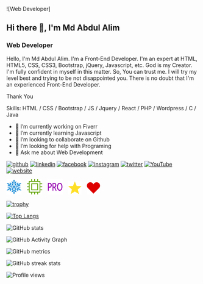 ![Web Developer]

## Hi there 👋, I'm Md Abdul Alim
### Web Developer

Hello,
         I'm Md Abdul Alim. I'm a Front-End Developer. I'm an expert at HTML, HTML5, CSS, CSS3, Bootstrap, jQuery, Javascript, etc. God is my Creator. I'm fully confident in myself in this matter. So, You can trust me. I will try my level best and trying to be not disappointed you. There is no doubt that I'm an experienced Front-End Developer. 

Thank You

Skills: HTML / CSS / Bootstrap / JS / Jquery / React / PHP / Wordpress / C / Java

- 🔭 I’m currently working on Fiverr 
- 🌱 I’m currently learning Javascript 
- 👯 I’m looking to collaborate on Github 
- 🤔 I’m looking for help with Programing 
- 💬 Ask me about Web Development 


[<img src='https://cdn.jsdelivr.net/npm/simple-icons@3.0.1/icons/github.svg' alt='github' height='40'>](https://github.com/durontoalim711)  [<img src='https://cdn.jsdelivr.net/npm/simple-icons@3.0.1/icons/linkedin.svg' alt='linkedin' height='40'>](https://www.linkedin.com/in/durontoalim/)  [<img src='https://cdn.jsdelivr.net/npm/simple-icons@3.0.1/icons/facebook.svg' alt='facebook' height='40'>](https://www.facebook.com/durontoalim711)  [<img src='https://cdn.jsdelivr.net/npm/simple-icons@3.0.1/icons/instagram.svg' alt='instagram' height='40'>](https://www.instagram.com/duronto_alim/)  [<img src='https://cdn.jsdelivr.net/npm/simple-icons@3.0.1/icons/twitter.svg' alt='twitter' height='40'>](https://twitter.com/durontoalim711)  [<img src='https://cdn.jsdelivr.net/npm/simple-icons@3.0.1/icons/youtube.svg' alt='YouTube' height='40'>](https://www.youtube.com/channel/DURONTOALIM)  [<img src='https://cdn.jsdelivr.net/npm/simple-icons@3.0.1/icons/icloud.svg' alt='website' height='40'>](durontoalim.netlify.com)  

<a href='https://archiveprogram.github.com/'><img src='https://raw.githubusercontent.com/acervenky/animated-github-badges/master/assets/acbadge.gif' width='40' height='40'></a> <a href='https://docs.github.com/en/developers'><img src='https://raw.githubusercontent.com/acervenky/animated-github-badges/master/assets/devbadge.gif' width='40' height='40'></a> <a href='https://github.com/pricing'><img src='https://raw.githubusercontent.com/acervenky/animated-github-badges/master/assets/pro.gif' width='40' height='40'></a> <a href='https://stars.github.com/'><img src='https://raw.githubusercontent.com/acervenky/animated-github-badges/master/assets/starbadge.gif' width='35' height='35'></a> <a href='https://docs.github.com/en/github/supporting-the-open-source-community-with-github-sponsors'><img src='https://raw.githubusercontent.com/acervenky/animated-github-badges/master/assets/sponsorbadge.gif' width='35' height='35'></a> 

[![trophy](https://github-profile-trophy.vercel.app/?username=durontoalim)](https://github.com/ryo-ma/github-profile-trophy)

[![Top Langs](https://github-readme-stats.vercel.app/api/top-langs/?username=durontoalim)](https://github.com/anuraghazra/github-readme-stats)

![GitHub stats](https://github-readme-stats.vercel.app/api?username=durontoalim&show_icons=true&count_private=true)  

![GitHub Activity Graph](https://activity-graph.herokuapp.com/graph?username=durontoalim)  

![GitHub metrics](https://metrics.lecoq.io/durontoalim)  

![GitHub streak stats](https://github-readme-streak-stats.herokuapp.com/?user=durontoalim)  

![Profile views](https://gpvc.arturio.dev/durontoalim)  
